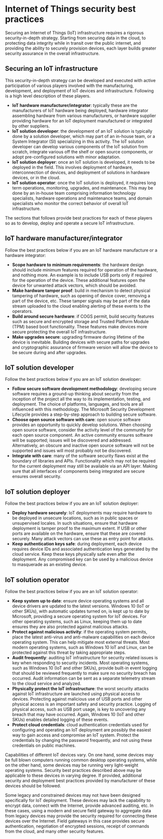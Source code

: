 # Internet of Things security best practices
Securing an Internet of Things (IoT) infrastructure requires a rigorous security-in-depth strategy. Starting from securing data in the cloud, to protecting data integrity while in transit over the public internet, and providing the ability to securely provision devices, each layer builds greater security assurance in the overall infrastructure. 

## Securing an IoT infrastructure
This security-in-depth strategy can be developed and executed with active participation of various players involved with the manufacturing, development, and deployment of IoT devices and infrastructure. Following is a high level description of these players.  

* **IoT hardware manufacturer/integrator**: typically these are the manufacturers of IoT hardware being deployed, hardware integrator assembling hardware from various manufacturers, or hardware supplier providing hardware for an IoT deployment manufactured or integrated by other suppliers.
* **IoT solution developer**: the development of an IoT solution is typically done by a solution developer, which may part of an in-house team, or a System Integrator (SI) specializing in this activity. The IoT solution developer can develop various components of the IoT solution from scratch, integrate various off the shelf or open source components, or adopt pre-configured solutions with minor adaptation.
* **IoT solution deployer**: once an IoT solution is developed, it needs to be deployed in the field. This involves deployment of hardware, interconnection of devices, and deployment of solutions in hardware devices, or in the cloud.
* **IoT solution operator**: once the IoT solution is deployed, it requires long term operations, monitoring, upgrades, and maintenance. This may be done by an in-house team comprising information technology specialists, hardware operations and maintenance teams, and domain specialists who monitor the correct behavior of overall IoT infrastructure. 

The sections that follows provide best practices for each of these players so as to develop, deploy and operate a secure IoT infrastructure. 

## IoT hardware manufacturer/integrator
Follow the best practices below if you are an IoT hardware manufacture or a hardware integrator:

* **Scope hardware to minimum requirements**: the hardware design should include minimum features required for operation of the hardware, and nothing more. An example is to include USB ports only if required for the operation of the device. These additional features open the device for unwanted attack vectors, which should be avoided. 
* **Make hardware tamper proof**: build in mechanism to detect physical tampering of hardware, such as opening of device cover, removing a part of the device, etc. These tamper signals may be part of the data stream uploaded to the cloud enabling alerting of these events to the operators. 
* **Build around secure hardware**: if COGS permit, build security features such as secure and encrypted storage and Trusted Platform Module (TPM) based boot functionality. These features make devices more secure protecting the overall IoT infrastructure.
* **Make upgrades secure**: upgrading firmware during lifetime of the device is inevitable. Building devices with secure paths for upgrades and cryptographic assurance of firmware version will allow the device to be secure during and after upgrades.

## IoT solution developer
Follow the best practices below if you are an IoT solution developer:

* **Follow secure software development methodology**: developing secure software requires a ground-up thinking about security from the inception of the project all the way to its implementation, testing, and deployment. The choice of platforms, languages, and tools are all influenced with this methodology. The Microsoft Security Development Lifecycle provides a step-by-step approach to building secure software.
* **Choose open source software with care**: open source software provides an opportunity to quickly develop solutions. When choosing open source software, consider the activity level of the community for each open source component. An active community ensures software will be supported; issues will be discovered and addressed. Alternatively, an obscure and inactive open source software will not be supported and issues will most probably not be discovered.
* **Integrate with care**: many of the software security flaws exist at the boundary of libraries and APIs. Functionality which may not be required for the current deployment may still be available via an API layer. Making sure that all interfaces of components being integrated are secure ensures overall security.      

## IoT solution deployer
Follow the best practices below if you are an IoT solution deployer:

* **Deploy hardware securely**: IoT deployments may require hardware to be deployed in unsecure locations, such as in public spaces or unsupervised locales. In such situations, ensure that hardware deployment is tamper proof to the maximum extent. If USB or other ports are available on the hardware, ensure that these are covered securely. Many attack vectors can use these as entry point for attacks.
* **Keep authentication keys safe**: during deployment, each device requires device IDs and associated authentication keys generated by the cloud service. Keep these keys physically safe even after the deployment. Any compromised key can be used by a malicious device to masquerade as an existing device.

## IoT solution operator
Follow the best practices below if you are an IoT solution operator:

* **Keep system up to date**: ensure device operating systems and all device drivers are updated to the latest versions. Windows 10 (IoT or other SKUs), with automatic updates turned on, is kept up to date by Microsoft, providing a secure operating system for IoT devices. For other operating systems, such as Linux, keeping them up to date ensures they are also protected against malicious attacks. 
* **Protect against malicious activity**: if the operating system permits, place the latest anti-virus and anti-malware capabilities on each device operating system. This can help mitigate most external threats. Most modern operating systems, such as Windows 10 IoT and Linux, can be protected against this threat by taking appropriate steps. 
* **Audit frequently**: auditing IoT infrastructure for security related issues is key when responding to security incidents. Most operating systems, such as Windows 10 (IoT and other SKUs), provide built-in event logging that should be reviewed frequently to make sure no security breach has occurred. Audit information can be sent as a separate telemetry stream to the cloud service and analyzed.
* **Physically protect the IoT infrastructure**: the worst security attacks against IoT infrastructure are launched using physical access to devices. Protecting against malicious use of USB ports and other physical access is an important safety and security practice. Logging of physical access, such as USB port usage, is key to uncovering any breach that may have occurred. Again, Windows 10 (IoT and other SKUs) enables detailed logging of these events.
* **Protect cloud credentials**: cloud authentication credentials used for configuring and operating an IoT deployment are possibly the easiest way to gain access and compromise an IoT system. Protect the credentials by changing the password frequently, and not using these credentials on public machines. 

Capabilities of different IoT devices vary. On one hand, some devices may be full blown computers running common desktop operating systems, while on the other hand, some devices may be running very light-weight operating systems. Security best practices described above may be applicable to these devices in varying degree. If provided, additional security and deployment best practices provided by manufacturer of these devices should be followed. 

Some legacy and constrained devices may not have been designed specifically for IoT deployment. These devices may lack the capability to encrypt data, connect with the Internet, provide advanced auditing, etc. In these cases, using a modern and secure field gateway to aggregate data from legacy devices may provide the security required for connecting these devices over the Internet. Field gateways in this case provides secure authentication, negotiation of encrypted sessions, receipt of commands from the cloud, and many other security features. 

